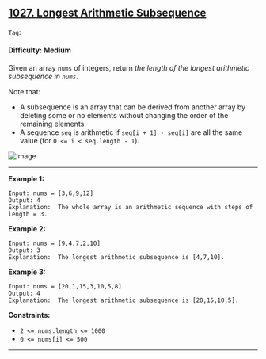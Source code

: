 ## [1027. Longest Arithmetic Subsequence](https://leetcode.com/problems/longest-arithmetic-subsequence/)

```Tag```: 

#### Difficulty: Medium

Given an array ```nums``` of integers, return _the length of the longest arithmetic subsequence in ```nums```_.

Note that:

- A subsequence is an array that can be derived from another array by deleting some or no elements without changing the order of the remaining elements.
- A sequence ```seq``` is arithmetic if ```seq[i + 1] - seq[i]``` are all the same value (for ```0 <= i < seq.length - 1```).

![image](https://github.com/quananhle/Python/assets/35042430/91223a7e-c5f4-4266-abb3-e2e1d0f9f451)

---

__Example 1:__
```
Input: nums = [3,6,9,12]
Output: 4
Explanation:  The whole array is an arithmetic sequence with steps of length = 3.
```

__Example 2:__
```
Input: nums = [9,4,7,2,10]
Output: 3
Explanation:  The longest arithmetic subsequence is [4,7,10].
```

__Example 3:__
```
Input: nums = [20,1,15,3,10,5,8]
Output: 4
Explanation:  The longest arithmetic subsequence is [20,15,10,5].
```

__Constraints:__

- ```2 <= nums.length <= 1000```
- ```0 <= nums[i] <= 500```

---



